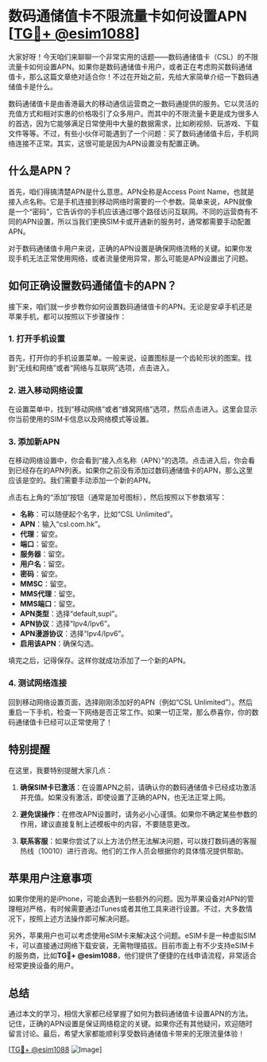 # 数码通储值卡不限流量卡如何设置APN [[TG💪+ @esim1088](https://t.me/s/esim1088)]

大家好呀！今天咱们来聊聊一个非常实用的话题——数码通储值卡（CSL）的不限流量卡如何设置APN。如果你是数码通储值卡用户，或者正在考虑购买数码通储值卡，那么这篇文章绝对适合你！不过在开始之前，先给大家简单介绍一下数码通储值卡是什么。

数码通储值卡是由香港最大的移动通信运营商之一数码通提供的服务。它以灵活的充值方式和相对实惠的价格吸引了众多用户。而其中的不限流量卡更是成为很多人的首选，因为它能够满足日常使用中大量的数据需求，比如刷视频、玩游戏、下载文件等等。不过，有些小伙伴可能遇到了一个问题：买了数码通储值卡后，手机网络连接不正常。其实，这很可能是因为APN设置没有配置正确。

## 什么是APN？

首先，咱们得搞清楚APN是什么意思。APN全称是Access Point Name，也就是接入点名称。它是手机连接到移动网络时需要的一个参数。简单来说，APN就像是一个“密码”，它告诉你的手机应该通过哪个路径访问互联网。不同的运营商有不同的APN设置，所以当我们更换SIM卡或开通新的服务时，通常都需要手动配置APN。

对于数码通储值卡用户来说，正确的APN设置是确保网络流畅的关键。如果你发现手机无法正常使用网络，或者流量使用异常，那么可能是APN设置出了问题。

## 如何正确设置数码通储值卡的APN？

接下来，咱们就一步步教你如何设置数码通储值卡的APN。无论是安卓手机还是苹果手机，都可以按照以下步骤操作：

### **1. 打开手机设置**

首先，打开你的手机设置菜单。一般来说，设置图标是一个齿轮形状的图案。找到“无线和网络”或者“网络与互联网”选项，点击进入。

### **2. 进入移动网络设置**

在设置菜单中，找到“移动网络”或者“蜂窝网络”选项，然后点击进入。这里会显示你当前使用的SIM卡信息以及网络模式等设置。

### **3. 添加新APN**

在移动网络设置中，你会看到“接入点名称（APN）”的选项。点击进入后，你会看到已经存在的APN列表。如果你之前没有添加过数码通储值卡的APN，那么这里应该是空的。我们需要手动添加一个新的APN。

点击右上角的“添加”按钮（通常是加号图标），然后按照以下参数填写：

- **名称**：可以随便起个名字，比如“CSL Unlimited”。
- **APN**：输入“csl.com.hk”。
- **代理**：留空。
- **端口**：留空。
- **服务器**：留空。
- **用户名**：留空。
- **密码**：留空。
- **MMSC**：留空。
- **MMS代理**：留空。
- **MMS端口**：留空。
- **APN类型**：选择“default,supl”。
- **APN协议**：选择“Ipv4/Ipv6”。
- **APN漫游协议**：选择“Ipv4/Ipv6”。
- **启用该APN**：确保勾选。

填完之后，记得保存。这样你就成功添加了一个新的APN。

### **4. 测试网络连接**

回到移动网络设置页面，选择刚刚添加好的APN（例如“CSL Unlimited”）。然后重启一下手机，检查一下网络是否正常工作。如果一切正常，那么恭喜你，你的数码通储值卡已经可以正常使用了！

## 特别提醒

在这里，我要特别提醒大家几点：

1. **确保SIM卡已激活**：在设置APN之前，请确认你的数码通储值卡已经成功激活并充值。如果没有激活，即使设置了正确的APN，也无法正常上网。

2. **避免误操作**：在修改APN设置时，请务必小心谨慎。如果你不确定某些参数的作用，建议直接复制上述模板中的内容，不要随意更改。

3. **联系客服**：如果你尝试了以上方法仍然无法解决问题，可以拨打数码通的客服热线（10010）进行咨询。他们的工作人员会根据你的具体情况提供帮助。

## 苹果用户注意事项

如果你使用的是iPhone，可能会遇到一些额外的问题。因为苹果设备对APN的管理相对严格，有时候需要通过iTunes或者其他工具来进行设置。不过，大多数情况下，按照上述方法操作即可解决问题。

另外，苹果用户也可以考虑使用eSIM卡来解决这个问题。eSIM卡是一种虚拟SIM卡，可以直接通过网络下载安装，无需物理插拔。目前市面上有不少支持eSIM卡的服务商，比如**TG💪+ @esim1088**，他们提供了便捷的在线申请流程，非常适合经常更换设备的用户。

## 总结

通过本文的学习，相信大家都已经掌握了如何为数码通储值卡设置APN的方法。记住，正确的APN设置是保证网络稳定的关键。如果你还有其他疑问，欢迎随时留言讨论。最后，希望大家都能顺利享受数码通储值卡带来的无限流量体验！

[[TG💪+ @esim1088](https://t.me/s/esim1088) ![Image](https://i.postimg.cc/4NQfJmqS/Snipaste-2025-05-13-00-14-12.png)]